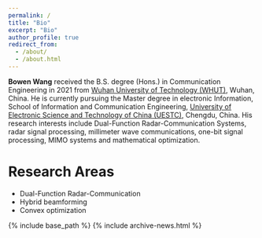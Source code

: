 ```yaml
---
permalink: /
title: "Bio"
excerpt: "Bio"
author_profile: true
redirect_from: 
  - /about/
  - /about.html
---
```


**Bowen Wang** received the B.S. degree (Hons.) in Communication Engineering in 2021 from [Wuhan University of Technology (WHUT)](http://english.whut.edu.cn/), Wuhan, China. He is currently pursuing the Master degree in electronic Information, School of Information and Communication Engineering, [University of Electronic Science and Technology of China (UESTC)](https://en.uestc.edu.cn/), Chengdu, China. His research interests include Dual-Function Radar-Communication Systems, radar signal processing, millimeter wave communications, one-bit signal processing, MIMO systems and mathematical optimization.

# Research Areas

- Dual-Function Radar-Communication
- Hybrid beamforming
- Convex optimization

<nbsp>

{% include base_path %}
{% include archive-news.html %}

